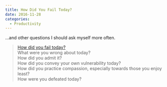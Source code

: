 ```yaml
---
title: How Did You Fail Today?
date: 2016-11-28
categories:
  - Productivity
---
```


...and other questions I should ask myself more often.
<!--more-->
> [How did you fail today?](http://abcnews.go.com/WNT/video/spanx-entrepreneur-shares-advice-15889928)  
> What were you wrong about today?  
> How did you admit it?  
> How did you convey your own vulnerability today?  
> How did you practice compassion, especially towards those you enjoy least?  
> How were you defeated today?  
